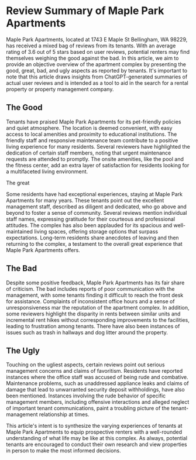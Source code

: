 # Review Summary of Maple Park Apartments

Maple Park Apartments, located at 1743 E Maple St Bellingham, WA 98229, has received a mixed bag of reviews from its tenants. With an average rating of 3.6 out of 5 stars based on user reviews, potential renters may find themselves weighing the good against the bad. In this article, we aim to provide an objective overview of the apartment complex by presenting the good, great, bad, and ugly aspects as reported by tenants. It's important to note that this article draws insights from ChatGPT-generated summaries of actual user reviews and is intended as a tool to aid in the search for a rental property or property management company.

## The Good

Tenants have praised Maple Park Apartments for its pet-friendly policies and quiet atmosphere. The location is deemed convenient, with easy access to local amenities and proximity to educational institutions. The friendly staff and responsive maintenance team contribute to a positive living experience for many residents. Several reviewers have highlighted the dedication of certain staff members, noting that urgent maintenance requests are attended to promptly. The onsite amenities, like the pool and the fitness center, add an extra layer of satisfaction for residents looking for a multifaceted living environment.

The great

Some residents have had exceptional experiences, staying at Maple Park Apartments for many years. These tenants point out the excellent management staff, described as diligent and dedicated, who go above and beyond to foster a sense of community. Several reviews mention individual staff names, expressing gratitude for their courteous and professional attitudes. The complex has also been applauded for its spacious and well-maintained living spaces, offering storage options that surpass expectations. Long-term residents share anecdotes of leaving and then returning to the complex, a testament to the overall great experience that Maple Park Apartments offers.

## The Bad

Despite some positive feedback, Maple Park Apartments has its fair share of criticism. The bad includes reports of poor communication with the management, with some tenants finding it difficult to reach the front desk for assistance. Complaints of inconsistent office hours and a sense of unresponsiveness mar the reputation of the apartment complex. In addition, some reviewers highlight the disparity in rents between similar units and incremental rent hikes without corresponding improvements to the facilities, leading to frustration among tenants. There have also been instances of issues such as trash in hallways and dog litter around the property.

## The Ugly

Touching on the ugliest aspects, certain reviews point out serious management concerns and claims of favoritism. Residents have reported instances where the office staff was accused of being rude and combative. Maintenance problems, such as unaddressed appliance leaks and claims of damage that lead to unwarranted security deposit withholdings, have also been mentioned. Instances involving the rude behavior of specific management members, including offensive interactions and alleged neglect of important tenant communications, paint a troubling picture of the tenant-management relationship at times.

This article's intent is to synthesize the varying experiences of tenants at Maple Park Apartments to equip prospective renters with a well-rounded understanding of what life may be like at this complex. As always, potential tenants are encouraged to conduct their own research and view properties in person to make the most informed decisions.